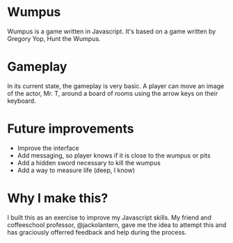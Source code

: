 # Wumpus

Wumpus is a game written in Javascript. It's based on a game written by Gregory Yop, Hunt the Wumpus. 

# Gameplay

In its current state, the gameplay is very basic. A player can move an image of the actor, Mr. T, around a board of rooms using the arrow keys on their keyboard. 

# Future improvements

- Improve the interface
- Add messaging, so player knows if it is close to the wumpus or pits
- Add a hidden sword necessary to kill the wumpus
- Add a way to measure life (deep, I know)

# Why I make this? 

I built this as an exercise to improve my Javascript skills. My friend and coffeeschool professor, @jackolantern, gave me the idea to attempt this and has graciously offerred feedback and help during the process.
